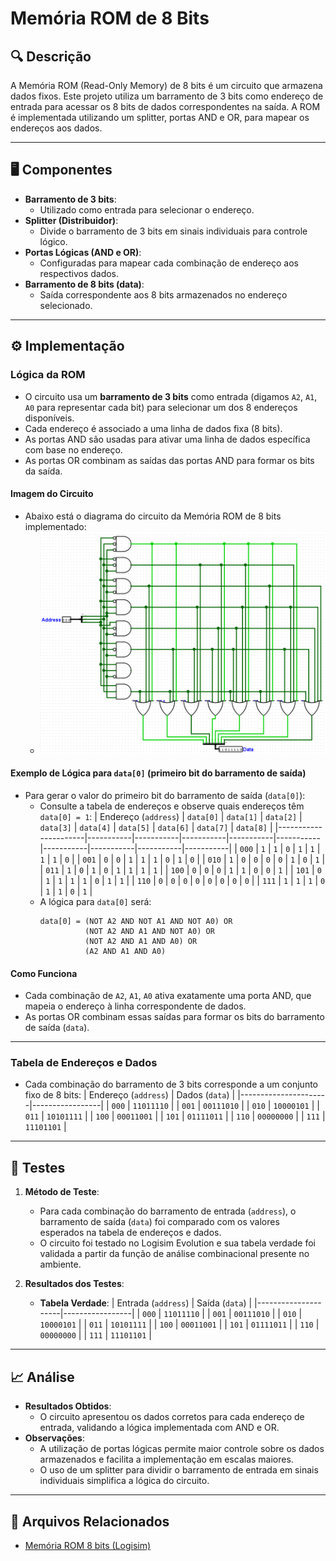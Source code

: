 # Memória ROM de 8 Bits

## 🔍 Descrição

A Memória ROM (Read-Only Memory) de 8 bits é um circuito que armazena dados fixos. Este projeto utiliza um barramento de 3 bits como endereço de entrada para acessar os 8 bits de dados correspondentes na saída. A ROM é implementada utilizando um splitter, portas AND e OR, para mapear os endereços aos dados.

---

## 🖥️ Componentes

- **Barramento de 3 bits**:
  - Utilizado como entrada para selecionar o endereço.
- **Splitter (Distribuidor)**:
  - Divide o barramento de 3 bits em sinais individuais para controle lógico.
- **Portas Lógicas (AND e OR)**:
  - Configuradas para mapear cada combinação de endereço aos respectivos dados.
- **Barramento de 8 bits (data)**:
  - Saída correspondente aos 8 bits armazenados no endereço selecionado.

---

## ⚙️ Implementação

### **Lógica da ROM**

- O circuito usa um **barramento de 3 bits** como entrada (digamos `A2`, `A1`, `A0` para representar cada bit) para selecionar um dos 8 endereços disponíveis.
- Cada endereço é associado a uma linha de dados fixa (8 bits).
- As portas AND são usadas para ativar uma linha de dados específica com base no endereço.
- As portas OR combinam as saídas das portas AND para formar os bits da saída.

#### **Imagem do Circuito**

- Abaixo está o diagrama do circuito da Memória ROM de 8 bits implementado:
  - ![Memória ROM 8 bits](../images/memoria_rom_8_bits.png)

#### **Exemplo de Lógica para `data[0]` (primeiro bit do barramento de saída)**

- Para gerar o valor do primeiro bit do barramento de saída (`data[0]`):
  - Consulte a tabela de endereços e observe quais endereços têm `data[0] = 1`:
    | Endereço (`address`) | `data[0]` | `data[1]` | `data[2]` | `data[3]` | `data[4]` | `data[5]` | `data[6]` | `data[7]` | `data[8]` |
    |----------------------|-----------|-----------|-----------|-----------|-----------|-----------|-----------|-----------|-----------|
    | `000` | `1` | `1` | `0` | `1` | `1` | `1` | `1` | `0` |
    | `001` | `0` | `0` | `1` | `1` | `1` | `0` | `1` | `0` |
    | `010` | `1` | `0` | `0` | `0` | `0` | `1` | `0` | `1` |
    | `011` | `1` | `0` | `1` | `0` | `1` | `1` | `1` | `1` |
    | `100` | `0` | `0` | `0` | `1` | `1` | `0` | `0` | `1` |
    | `101` | `0` | `1` | `1` | `1` | `1` | `0` | `1` | `1` |
    | `110` | `0` | `0` | `0` | `0` | `0` | `0` | `0` | `0` |
    | `111` | `1` | `1` | `1` | `0` | `1` | `1` | `0` | `1` |
  - A lógica para `data[0]` será:
    ```text
    data[0] = (NOT A2 AND NOT A1 AND NOT A0) OR
              (NOT A2 AND A1 AND NOT A0) OR
              (NOT A2 AND A1 AND A0) OR
              (A2 AND A1 AND A0)
    ```

#### **Como Funciona**

- Cada combinação de `A2`, `A1`, `A0` ativa exatamente uma porta AND, que mapeia o endereço à linha correspondente de dados.
- As portas OR combinam essas saídas para formar os bits do barramento de saída (`data`).

---

### **Tabela de Endereços e Dados**

- Cada combinação do barramento de 3 bits corresponde a um conjunto fixo de 8 bits:
  | Endereço (`address`) | Dados (`data`) |
  |----------------------|-----------------|
  | `000` | `11011110` |
  | `001` | `00111010` |
  | `010` | `10000101` |
  | `011` | `10101111` |
  | `100` | `00011001` |
  | `101` | `01111011` |
  | `110` | `00000000` |
  | `111` | `11101101` |

---

## 🔬 Testes

1. **Método de Teste**:

   - Para cada combinação do barramento de entrada (`address`), o barramento de saída (`data`) foi comparado com os valores esperados na tabela de endereços e dados.
   - O circuito foi testado no Logisim Evolution e sua tabela verdade foi validada a partir da função de análise combinacional presente no ambiente.

2. **Resultados dos Testes**:
   - **Tabela Verdade**:
     | Entrada (`address`) | Saída (`data`) |
     |---------------------|-----------------|
     | `000` | `11011110` |
     | `001` | `00111010` |
     | `010` | `10000101` |
     | `011` | `10101111` |
     | `100` | `00011001` |
     | `101` | `01111011` |
     | `110` | `00000000` |
     | `111` | `11101101` |

---

## 📈 Análise

- **Resultados Obtidos**:
  - O circuito apresentou os dados corretos para cada endereço de entrada, validando a lógica implementada com AND e OR.
- **Observações**:
  - A utilização de portas lógicas permite maior controle sobre os dados armazenados e facilita a implementação em escalas maiores.
  - O uso de um splitter para dividir o barramento de entrada em sinais individuais simplifica a lógica do circuito.

---

## 📂 Arquivos Relacionados

- [Memória ROM 8 bits (Logisim)](../src/memoria_rom_8_bits.circ)
